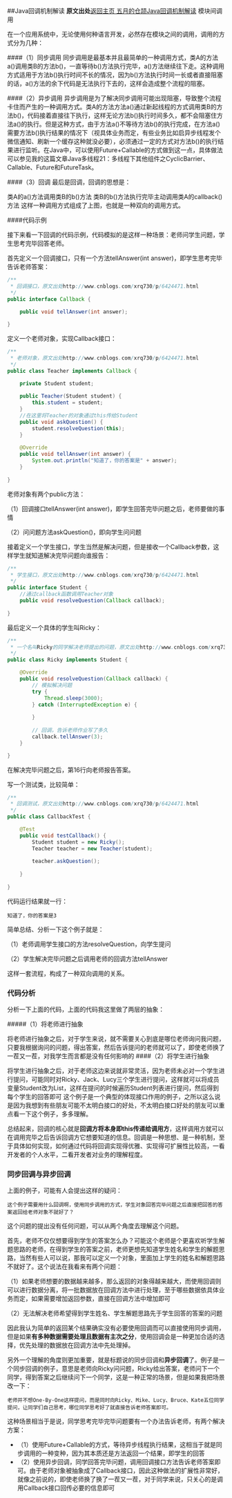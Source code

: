 ##Java回调机制解读
**原文出处**[返回主页 五月的仓颉](http://www.cnblogs.com/xrq730/)[Java回调机制解读](http://www.cnblogs.com/xrq730/p/6424471.html)
模块间调用

在一个应用系统中，无论使用何种语言开发，必然存在模块之间的调用，调用的方式分为几种：

####（1）同步调用
同步调用是最基本并且最简单的一种调用方式，类A的方法a()调用类B的方法b()，一直等待b()方法执行完毕，a()方法继续往下走。这种调用方式适用于方法b()执行时间不长的情况，因为b()方法执行时间一长或者直接阻塞的话，a()方法的余下代码是无法执行下去的，这样会造成整个流程的阻塞。

####（2）异步调用
异步调用是为了解决同步调用可能出现阻塞，导致整个流程卡住而产生的一种调用方式。类A的方法方法a()通过新起线程的方式调用类B的方法b()，代码接着直接往下执行，这样无论方法b()执行时间多久，都不会阻塞住方法a()的执行。但是这种方式，由于方法a()不等待方法b()的执行完成，在方法a()需要方法b()执行结果的情况下（视具体业务而定，有些业务比如启异步线程发个微信通知、刷新一个缓存这种就没必要），必须通过一定的方式对方法b()的执行结果进行监听。在Java中，可以使用Future+Callable的方式做到这一点，具体做法可以参见我的这篇文章Java多线程21：多线程下其他组件之CyclicBarrier、Callable、Future和FutureTask。

####（3）回调
最后是回调，回调的思想是：

类A的a()方法调用类B的b()方法
类B的b()方法执行完毕主动调用类A的callback()方法
这样一种调用方式组成了上图，也就是一种双向的调用方式。

####代码示例

接下来看一下回调的代码示例，代码模拟的是这样一种场景：老师问学生问题，学生思考完毕回答老师。

首先定义一个回调接口，只有一个方法tellAnswer(int answer)，即学生思考完毕告诉老师答案：
```java
/**
 * 回调接口，原文出处http://www.cnblogs.com/xrq730/p/6424471.html
 */
public interface Callback {

    public void tellAnswer(int answer);
    
}
```

定义一个老师对象，实现Callback接口：
```java
/**
 * 老师对象，原文出处http://www.cnblogs.com/xrq730/p/6424471.html
 */
public class Teacher implements Callback {

    private Student student;
    
    public Teacher(Student student) {
        this.student = student;
    }
    //在这里将Teacher的对象通过this传给Student
    public void askQuestion() {
        student.resolveQuestion(this);
    }
    
    @Override
    public void tellAnswer(int answer) {
        System.out.println("知道了，你的答案是" + answer);
    }
    
}
```

老师对象有两个public方法：

（1）回调接口tellAnswer(int answer)，即学生回答完毕问题之后，老师要做的事情

（2）问问题方法askQuestion()，即向学生问问题

接着定义一个学生接口，学生当然是解决问题，但是接收一个Callback参数，这样学生就知道解决完毕问题向谁报告：
```java
/**
 * 学生接口，原文出处http://www.cnblogs.com/xrq730/p/6424471.html
 */
public interface Student {
    //通过callback函数调用Teacher对象
    public void resolveQuestion(Callback callback);
    
}
```
最后定义一个具体的学生叫Ricky：
```java
/**
 * 一个名叫Ricky的同学解决老师提出的问题，原文出处http://www.cnblogs.com/xrq730/p/6424471.html
 */
public class Ricky implements Student {

    @Override
    public void resolveQuestion(Callback callback) {
        // 模拟解决问题
        try {
            Thread.sleep(3000);
        } catch (InterruptedException e) {
            
        }
        
        // 回调，告诉老师作业写了多久
        callback.tellAnswer(3);
    }

}
```

在解决完毕问题之后，第16行向老师报告答案。

写一个测试类，比较简单：
```java
/**
 * 回调测试，原文出处http://www.cnblogs.com/xrq730/p/6424471.html
 */
public class CallbackTest {

    @Test
    public void testCallback() {
        Student student = new Ricky();
        Teacher teacher = new Teacher(student);
        
        teacher.askQuestion();
        
    }
    
}
```

代码运行结果就一行：
```
知道了，你的答案是3
```
简单总结、分析一下这个例子就是：

（1）老师调用学生接口的方法resolveQuestion，向学生提问

（2）学生解决完毕问题之后调用老师的回调方法tellAnswer

这样一套流程，构成了一种双向调用的关系。



### 代码分析

分析一下上面的代码，上面的代码我这里做了两层的抽象：

#####（1）将老师进行抽象

将老师进行抽象之后，对于学生来说，就不需要关心到底是哪位老师询问我问题，只要我根据询问的问题，得出答案，然后告诉提问的老师就可以了，即使老师换了一茬又一茬，对我学生而言都是没有任何影响的
####（2）将学生进行抽象

将学生进行抽象之后，对于老师这边来说就非常灵活，因为老师未必对一个学生进行提问，可能同时对Ricky、Jack、Lucy三个学生进行提问，这样就可以将成员变量Student改为List<Student>，这样在提问的时候遍历Student列表进行提问，然后得到每个学生的回答即可
这个例子是一个典型的体现接口作用的例子，之所以这么说是因为我想到有些朋友可能不太明白接口的好处，不太明白接口好处的朋友可以重点看一下这个例子，多多理解。

总结起来，回调的核心就是**回调方将本身即this传递给调用方**，这样调用方就可以在调用完毕之后告诉回调方它想要知道的信息。回调是一种思想、是一种机制，至于具体如何实现，如何通过代码将回调实现得优雅、实现得可扩展性比较高，一看开发者的个人水平，二看开发者对业务的理解程度。



### 同步回调与异步回调

上面的例子，可能有人会提出这样的疑问：
```
这个例子需要用什么回调啊，使用同步调用的方式，学生对象回答完毕问题之后直接把回答的答案返回给老师对象不就好了？
```
这个问题的提出没有任何问题，可以从两个角度去理解这个问题。

首先，老师不仅仅想要得到学生的答案怎么办？可能这个老师是个更喜欢听学生解题思路的老师，在得到学生的答案之前，老师更想先知道学生姓名和学生的解题思路，当然有些人可以说，那我可以定义一个对象，里面加上学生的姓名和解题思路不就好了。这个说法在我看来有两个问题：

（1）如果老师想要的数据越来越多，那么返回的对象得越来越大，而使用回调则可以进行数据分离，将一批数据放在回调方法中进行处理，至于哪些数据依具体业务而定，如果需要增加返回参数，直接在回调方法中增加即可

（2）无法解决老师希望得到学生姓名、学生解题思路先于学生回答的答案的问题

因此我认为简单的返回某个结果确实没有必要使用回调而可以直接使用同步调用，但是如果**有多种数据需要处理且数据有主次之分**，使用回调会是一种更加合适的选择，优先处理的数据放在回调方法中先处理掉。

另外一个理解的角度则更加重要，就是标题说的同步回调和**异步回调**了。例子是一个同步回调的例子，意思是老师向Ricky问问题，Ricky给出答案，老师问下一个同学，得到答案之后继续问下一个同学，这是一种正常的场景，但是如果我把场景改一下：
```
老师并不想One-By-One这样提问，而是同时向Ricky、Mike、Lucy、Bruce、Kate五位同学提问，让同学们自己思考，哪位同学思考好了就直接告诉老师答案即可。
```
这种场景相当于是说，同学思考完毕完毕问题要有一个办法告诉老师，有两个解决方案：

 - （1）使用Future+Callable的方式，等待异步线程执行结果，这相当于就是同步调用的一种变种，因为其本质还是方法返回一个结果，即学生的回答
 - （2）使用异步回调，同学回答完毕问题，调用回调接口方法告诉老师答案即可。由于老师对象被抽象成了Callback接口，因此这种做法的扩展性非常好，就像之前说的，即使老师换了换了一茬又一茬，对于同学来说，只关心的是调用Callback接口回传必要的信息即可












